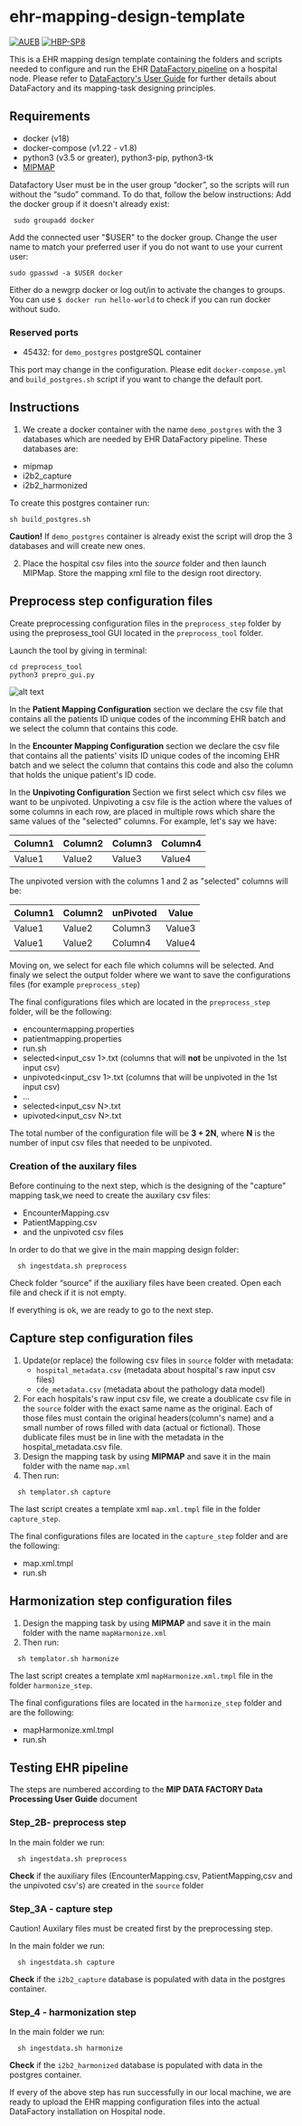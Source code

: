 # ehr-mapping-design-template

[![AUEB](https://img.shields.io/badge/AUEB-RC-red.svg)](http://rc.aueb.gr/el/static/home) [![HBP-SP8](https://img.shields.io/badge/HBP-SP8-magenta.svg)](https://www.humanbrainproject.eu/en/follow-hbp/news/category/sp8-medical-informatics-platform/)

This is a EHR mapping design template containing the folders and scripts needed to configure and run the EHR [DataFactory pipeline](https://github.com/HBPMedical/ehr-datafactory-template.git) on a hospital node. Please refer to [DataFactory's User Guide](https://mip.ebrains.eu/documentation/User%20Manuals/6) for further details about DataFactory and its mapping-task designing principles.

## Requirements

- docker (v18)
- docker-compose (v1.22 - v1.8)
- python3 (v3.5 or greater), python3-pip, python3-tk 
- [MIPMAP](https://github.com/HBPMedical/MIPMap)

Datafactory User must be in the user group “docker”, so the scripts will run without the “sudo” command.
To do that, follow the below instructions:
Add the docker group if it doesn't already exist:

```shell
 sudo groupadd docker
 ```

Add the connected user "$USER" to the docker group. Change the user name to match your preferred user if you do not want to use your current user:

```shell
sudo gpasswd -a $USER docker
```

Either do a newgrp docker or log out/in to activate the changes to groups.
You can use `$ docker run hello-world`  to check if you can run docker without sudo.

### Reserved ports
* 45432: for `demo_postgres` postgreSQL container
 
 This port may change in the configuration. Please edit `docker-compose.yml` and `build_postgres.sh` script if you want to change the default port. 

## Instructions

1. We create a docker container with the name `demo_postgres` with the 3 databases which are needed by EHR DataFactory pipeline. These databases are:

- mipmap
- i2b2_capture
- i2b2_harmonized

To create this postgres container run:

```shell
sh build_postgres.sh
```

**Caution!** If `demo_postgres` container is already exist the script will drop the 3 databases and will create new ones.

2. Place the hospital csv files into the *source* folder and then launch MIPMap. Store the mapping xml file to the design root directory.

## Preprocess step configuration files

Create preprocessing configuration files in the `preprocess_step` folder by using the preprosess_tool GUI located in the `preprocess_tool` folder.

Launch the tool by giving in terminal: 
```shell
cd preprocess_tool
python3 prepro_gui.py
```

![alt text](docs/images/processing_tool_gui.png)

In the **Patient Mapping Configuration** section we declare the csv file that contains all the patients ID unique codes of the incomming EHR batch and we select the column that contains this code. 

In the **Encounter Mapping Configuration** section we declare the csv file that contains all the patients' visits ID unique codes of the incoming EHR batch and we select the column that contains this code and also the column that holds the unique patient's ID code. 

In the **Unpivoting Configuration** Section we first select which csv files we want to be unpivoted. Unpivoting a csv file is the action where the values of some columns in each row, are placed in multiple rows which share the same values of the "selected" columns. For example, let's say we have:

| Column1 | Column2 | Column3 | Column4|
|---------|---------|---------|--------|
|  Value1 | Value2  | Value3  | Value4 |

The unpivoted version with the columns 1 and 2 as "selected" columns will be:

| Column1 | Column2 | unPivoted | Value  |
|---------|---------|-----------|--------|
|  Value1 | Value2  | Column3   | Value3  |
|  Value1 | Value2  | Column4   | Value4  |


Moving on, we select for each file which columns will be selected. 
And finaly we select the output folder where we want to save the configurations files (for example `preprocess_step`)

The final configurations files which are located in the `preprocess_step` folder, will be the following:

- encountermapping.properties
- patientmapping.properties
- run.sh
- selected<input_csv 1>.txt (columns that will **not** be unpivoted in the 1st input csv)
- unpivoted<input_csv 1>.txt (columns that will be unpivoted in the 1st input csv)
- ...
- selected<input_csv N>.txt
- upivoted<input_csv N>.txt

The total number of the configuration file will be **3 + 2N**, where **N** is the number of input csv files that needed to be unpivoted.

### Creation of the auxilary files

Before continuing to the next step, which is the designing of the "capture" mapping task,we need to create the auxilary csv files:

 -  EncounterMapping.csv
 -  PatientMapping.csv 
 -  and the unpivoted csv files 

In order to do that we give in the main mapping design folder:

```shell
  sh ingestdata.sh preprocess
```

Check folder “source” if the auxiliary files have been created. Open each file and check if it is not empty. 

If everything is ok, we are ready to go to the next step. 


## Capture step configuration files

1. Update(or replace) the following csv files in `source` folder with metadata:
    - `hospital_metadata.csv` (metadata about hospital's raw input csv files)
    - `cde_metadata.csv` (metadata about the pathology data model)
2. For each hospitals's raw input csv file, we create a doublicate csv file in the `source` folder with the exact same name as the original. Each of those files must contain the original headers(column's name) and a small number of rows filled with data (actual or fictional). Those dublicate files must be in line with the metadata in the hospital_metadata.csv file.
3. Design the mapping task by using **MIPMAP** and save it in the main folder with the name `map.xml`
4. Then run:

```shell
  sh templator.sh capture
````

The last script creates a template xml `map.xml.tmpl` file in the folder `capture_step`.

The final configurations files are located in the `capture_step` folder and are the following:

- map.xml.tmpl  
- run.sh

## Harmonization step configuration files

1. Design the mapping task by using **MIPMAP** and save it in the main folder with the name `mapHarmonize.xml`
2. Then run:

```shell
  sh templator.sh harmonize
```

The last script creates a template xml `mapHarmonize.xml.tmpl` file in the folder `harmonize_step`.

The final configurations files are located in the `harmonize_step` folder and are the following:
  
- mapHarmonize.xml.tmpl
- run.sh

## Testing EHR pipeline

The steps are numbered according to the **MIP DATA FACTORY Data Processing User Guide** document

### Step_2B- preprocess step

In the main folder we run:

```shell
  sh ingestdata.sh preprocess
```

**Check** if the auxiliary files (EncounterMapping.csv, PatientMapping,csv and the unpivoted csv's) are created in the `source` folder

### Step_3A - capture step

Caution! Auxilary files must be created first by the preprocessing step.

In the main folder we run:

```shell
  sh ingestdata.sh capture
```

**Check** if the `i2b2_capture` database is populated with data in the postgres container.

### Step_4 - harmonization step

In the main folder we run:

```shell
  sh ingestdata.sh harmonize
```

**Check** if the `i2b2_harmonized` database is populated with data in the postgres container.

If every of the above step has run successfully in our local machine, we are ready to upload the EHR mapping configuration files into the actual DataFactory installation on Hospital node.
